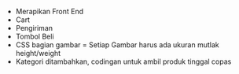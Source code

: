 - Merapikan Front End
- Cart
- Pengiriman
- Tombol Beli
- CSS bagian gambar = Setiap Gambar harus ada ukuran mutlak height/weight
- Kategori ditambahkan, codingan untuk ambil produk tinggal copas
